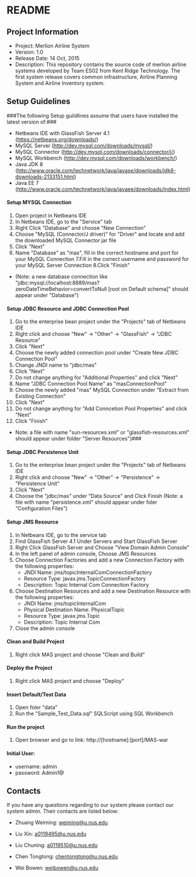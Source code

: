 # README #

## Project Information ##

* Project: Merlion Airline System
* Version: 1.0
* Release Date: 14 Oct, 2015
* Description:
This repository contains the source code of merlion airline systems developed by Team ES02 from Kent Ridge Technology. The first system release covers common infrastructure, Airline Planning System and Airline Inventory system. 



## Setup Guidelines ##
###The following Setup guildlines assume that users have installed the latest version of:###
* Netbeans IDE with GlassFish Server 4.1 (https://netbeans.org/downloads/)
* MySQL Server (http://dev.mysql.com/downloads/mysql/)
* MySQL Connector (http://dev.mysql.com/downloads/connector/j/)
* MySQL Workbench (http://dev.mysql.com/downloads/workbench/)
* Java JDK 8 (http://www.oracle.com/technetwork/java/javase/downloads/jdk8-downloads-2133151.html)
* Java EE 7 (http://www.oracle.com/technetwork/java/javaee/downloads/index.html)


#### Setup MYSQL Connection ####
1. Open project in Netbeans IDE
2. In Netbeans IDE, go to the "Service" tab
3. Right Click "Database" and choose "New Connection"
4. Choose "MySQL (Connector/J driver)" for "Driver" and locate and add the downloaded MySQL Connector jar file
5. Click "Next"
6. Name "Database" as "mas", fill in the correct hostname and port for your MySQL Connection
7.Fill in the correct username and password for your MySQL Server Connection
8.Click "Finish"
* (Note: a new database connection like "jdbc:mysql://localhost:8889/mas?zeroDateTimeBehavior=convertToNull [root on Default schema]" should appear under "Database")

#### Setup JDBC Resource and JDBC Connection Pool ####
1. Go to the enterprise bean project under the "Projects" tab of Netbeans IDE
2. Right click and choose "New" -> "Other" -> "GlassFish" -> "JDBC Resource"
3. Click "Next"
4. Choose the newly added connection pool under "Create New JDBC Connection Pool"
5. Change JNDI name to "jdbc/mas"
6. Click "Next"
7. Do not change anything for "Additional Properties" and click "Next"
8. Name "JDBC Connection Pool Name" as "masConnectionPool"
9. Choose the newly added "mas" MySQL Connection under "Extract from Existing Connection"
10. Click "Next"
11. Do not change anything for "Add Conncetion Pool Properties" and click "Next"
12. Click "Finish"
* Note: a file with name "sun-resources.xml" or "glassfish-resources.xml" should appear under folder "Server Resources")###

#### Setup JDBC Persistence Unit ####
1. Go to the enterprise bean project under the "Projects" tab of Netbeans IDE
2. Right click and choose "New" -> "Other" -> "Persistence" -> "Persistence Unit"
3. Click "Next"
4. Choose the "jdbc/mas" under "Data Source" and Click Finish
(Note: a file with name "persistence.xml" should appear under foler "Configuration Files")

#### Setup JMS Resource ####
1. In Netbeans IDE, go to the service tab
2. Find GlassFish Server 4.1 Under Servers and Start GlassFish Server
3. Right Click GlassFish Server and Choose "View Domain Admin Console"
4. In the left panel of admin console, Choose JMS Resources
5. Choose Connection Factories and add a new Connection Factory with the following properties:
      - JNDI Name: jms/topicInternalComConnectionFactory
      - Resource Type: javax.jms.TopicConnectionFactory
     - Description: Topic Internal Com Connection Factory
6. Choose Destination Resources and add a new Destination Resource with the following properties:
      - JNDI Name: jms/topicInternalCom
     - Physical Destination Name: PhysicalTopic
     - Resource Type: javax.jms.Topic
     - Description: Topic Internal Com
7. Close the admin console

#### Clean and Build Project ####
1. Right click MAS project and choose "Clean and Build"

#### Deploy the Project ####
1. Right click MAS project and choose "Deploy"

#### Insert Default/Test Data ####
1. Open foler "data"
2. Run the "Sample_Test_Data.sql" SQLScript using SQL Workbench

#### Run the project ####
1. Open browser and go to link: http://[hostname]:[port]/MAS-war
   
#### Initial User: ####

* username: admin
* password: Admin1@

## Contacts ##

If you have any questions regarding to our system please contact our system admin. Their contacts are listed below:

* Zhuang Weiming: weiming@u.nus.edu

* Liu Xin: a0119495@u.nus.edu

* Liu Chuning: a0119510@u.nus.edu

* Chen Tongtong: chentongtong@u.nus.edu

* Wei Bowen: weibowen@u.nus.edu